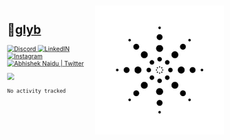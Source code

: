 <img align='right' height='300' src='circle-loader.gif' alt='Hi'>
<h1>👋<a href="https://github.com/glyb" target="_blank">glyb</a></h1>
  <a href="https://discord.gg/FVVhEG5y2g">
  <img alt="Discord" width="20px" src="https://raw.githubusercontent.com/peterthehan/peterthehan/master/assets/discord.svg" />
  </a>
  <a href="#">
  <img alt="LinkedIN" width="20px" src="https://raw.githubusercontent.com/peterthehan/peterthehan/master/assets/linkedin.svg" />
  </a>
  <a href="#">
  <img alt="Instagram" width="20px" src="https://raw.githubusercontent.com/hussainweb/hussainweb/main/icons/instagram.png" />
  </a>
  <a href="#">
  <img alt="Abhishek Naidu | Twitter" width="22px" src="https://raw.githubusercontent.com/peterthehan/peterthehan/master/assets/twitter.svg" />
  </a>  

![](https://visitor-badge.glitch.me/badge?page_id=glyb)

<!--START_SECTION:waka-->

```text
No activity tracked
```

<!--END_SECTION:waka-->



 
